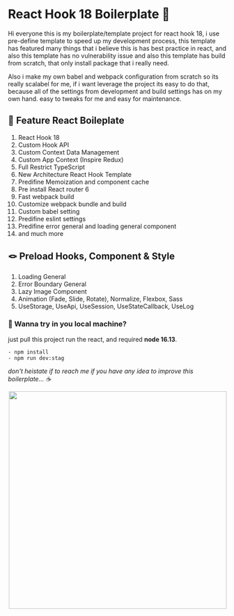 # React Hook 18 Boilerplate 🚀
Hi everyone this is my boilerplate/template project for react hook 18, i use pre-define template to speed up my development process, this template has featured many things that i believe this is has best practice in react, and also this template has no vulnerability issue and also this template has build from scratch, that only install package that i really need.

Also i make my own babel and webpack configuration from scratch so its really scalabel for me, if i want leverage the project its easy to do that, because all of the settings from development and build settings has on my own hand. easy to tweaks for me and easy for maintenance.

## 🔑 Feature React Boileplate

1. React Hook 18
2. Custom Hook API
3. Custom Context Data Management
4. Custom App Context (Inspire Redux)
5. Full Restrict TypeScript
6. New Architecture React Hook Template
7. Predifine Memoization and component cache
8. Pre install React router 6
9. Fast webpack build
10. Customize webpack bundle and build
11. Custom babel setting
12. Predifine eslint settings
13. Predifine error general and loading general component
14. and much more

## 🪢 Preload Hooks, Component & Style

1. Loading General
2. Error Boundary General
3. Lazy Image Component
4. Animation (Fade, Slide, Rotate), Normalize, Flexbox, Sass
5. UseStorage, UseApi, UseSession, UseStateCallback, UseLog

### 🤖 Wanna try in you local machine?

just pull this project run the react, and required **node 16.13**.
```
- npm install
- npm run dev:stag
```
*don't heistate if to reach me if you have any idea to improve this boilerplate... ☕️*

<p align="center">
  <img width="500" src="https://user-images.githubusercontent.com/8123499/168716602-d04e01ec-6317-4f46-86eb-e421c945f8f5.gif">
</p>




